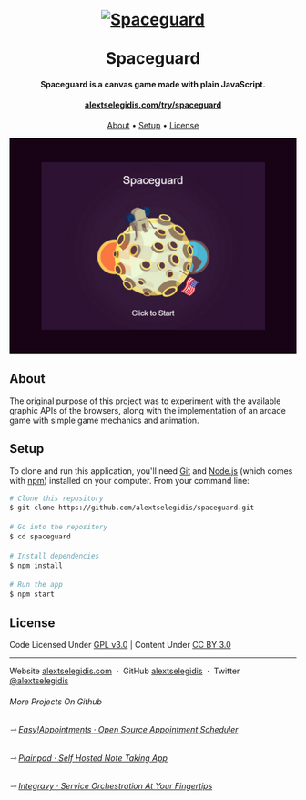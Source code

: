 <h1 align="center">
    <br>
        <a href="https://alextselegidis.com/try/spaceguard">
            <img src="https://raw.githubusercontent.com/alextselegidis/spaceguard/master/spaceguard.png" alt="Spaceguard" width="128">
        </a>
        <br>
        <br>
        Spaceguard
    <br>
</h1>

<h4 align="center">
    Spaceguard is a canvas game made with plain JavaScript. 
</h4>

<h4 align="center">
    <a href="https://alextselegidis.com/try/spaceguard">alextselegidis.com/try/spaceguard</a>
</h4>

<p align="center">
  <a href="#about">About</a> •
  <a href="#setup">Setup</a> •
  <a href="#license">License</a>
</p>

![screenshot](screenshot.png)


## About

The original purpose of this project was to experiment with the available graphic APIs of the browsers, along with the 
implementation of an arcade game with simple game mechanics and animation. 


## Setup

To clone and run this application, you'll need [Git](https://git-scm.com) and [Node.js](https://nodejs.org/en/download/) 
(which comes with [npm](http://npmjs.com)) installed on your computer. From your command line:

```bash
# Clone this repository
$ git clone https://github.com/alextselegidis/spaceguard.git

# Go into the repository
$ cd spaceguard

# Install dependencies
$ npm install

# Run the app
$ npm start
```

## License 

Code Licensed Under [GPL v3.0](https://www.gnu.org/licenses/gpl-3.0.en.html) | Content Under [CC BY 3.0](https://creativecommons.org/licenses/by/3.0/)

---

Website [alextselegidis.com](https://alextselegidis.com) &nbsp;&middot;&nbsp;
GitHub [alextselegidis](https://github.com/alextselegidis) &nbsp;&middot;&nbsp;
Twitter [@alextselegidis](https://twitter.com/AlexTselegidis)

###### More Projects On Github
###### ⇾ [Easy!Appointments &middot; Open Source Appointment Scheduler](https://github.com/alextselegidis/easyappointments)
###### ⇾ [Plainpad &middot; Self Hosted Note Taking App](https://github.com/alextselegidis/plainpad)
###### ⇾ [Integravy &middot; Service Orchestration At Your Fingertips](https://github.com/alextselegidis/integravy)
